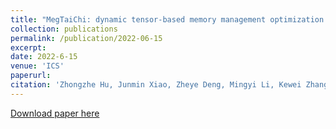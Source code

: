 ```yaml
---
title: "MegTaiChi: dynamic tensor-based memory management optimization for DNN training"
collection: publications
permalink: /publication/2022-06-15
excerpt:
date: 2022-6-15
venue: 'ICS'
paperurl:
citation: 'Zhongzhe Hu, Junmin Xiao, Zheye Deng, Mingyi Li, Kewei Zhang, Xiaoyang Zhang, Ke Meng, Ninghui Sun, Guangming Tan &quot;MegTaiChi: dynamic tensor-based memory management optimization for DNN training.&quot; <i>ICS 2022: 25:1-25:13</i>'
---
```


[Download paper here](http://tanniu.github.io/files/paper19.pdf)
